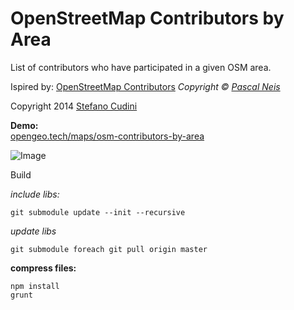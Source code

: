 OpenStreetMap Contributors by Area
============

List of contributors who have participated in a given OSM area.

Ispired by: [OpenStreetMap Contributors](https://resultmaps.neis-one.org/oooc) *Copyright © [Pascal Neis](https://neis-one.org)*

Copyright 2014 [Stefano Cudini](https://opengeo.tech/stefano-cudini/)

**Demo:**  
[opengeo.tech/maps/osm-contributors-by-area](https://opengeo.tech/maps/osm-contributors-by-area/)

![Image](https://raw.githubusercontent.com/stefanocudini/osm-contributors-by-area/master/images/osm-contributors-by-area.png)

Build

*include libs:*
```
git submodule update --init --recursive
```

*update libs*
```
git submodule foreach git pull origin master
```

**compress files:**
```
npm install
grunt
```
